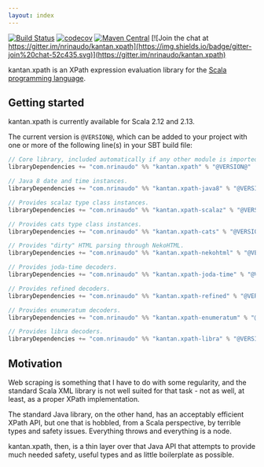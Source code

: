 ```yaml
---
layout: index
---
```


[![Build Status](https://travis-ci.org/nrinaudo/kantan.xpath.svg)](https://travis-ci.org/nrinaudo/kantan.xpath)
[![codecov](https://codecov.io/gh/nrinaudo/kantan.xpath/branch/master/graph/badge.svg)](https://codecov.io/gh/nrinaudo/kantan.xpath)
[![Maven Central](https://maven-badges.herokuapp.com/maven-central/com.nrinaudo/kantan.xpath_2.13/badge.svg)](https://maven-badges.herokuapp.com/maven-central/com.nrinaudo/kantan.xpath_2.13)
[![Join the chat at https://gitter.im/nrinaudo/kantan.xpath](https://img.shields.io/badge/gitter-join%20chat-52c435.svg)](https://gitter.im/nrinaudo/kantan.xpath)

kantan.xpath is an XPath expression evaluation library for the [Scala programming language](http://www.scala-lang.org).

## Getting started

kantan.xpath is currently available for Scala 2.12 and 2.13.

The current version is `@VERSION@`, which can be added to your project with one or more of the following line(s)
in your SBT build file:

```scala
// Core library, included automatically if any other module is imported.
libraryDependencies += "com.nrinaudo" %% "kantan.xpath" % "@VERSION@"

// Java 8 date and time instances.
libraryDependencies += "com.nrinaudo" %% "kantan.xpath-java8" % "@VERSION@"

// Provides scalaz type class instances.
libraryDependencies += "com.nrinaudo" %% "kantan.xpath-scalaz" % "@VERSION@"

// Provides cats type class instances.
libraryDependencies += "com.nrinaudo" %% "kantan.xpath-cats" % "@VERSION@"

// Provides "dirty" HTML parsing through NekoHTML.
libraryDependencies += "com.nrinaudo" %% "kantan.xpath-nekohtml" % "@VERSION@"

// Provides joda-time decoders.
libraryDependencies += "com.nrinaudo" %% "kantan.xpath-joda-time" % "@VERSION@"

// Provides refined decoders.
libraryDependencies += "com.nrinaudo" %% "kantan.xpath-refined" % "@VERSION@"

// Provides enumeratum decoders.
libraryDependencies += "com.nrinaudo" %% "kantan.xpath-enumeratum" % "@VERSION@"

// Provides libra decoders.
libraryDependencies += "com.nrinaudo" %% "kantan.xpath-libra" % "@VERSION@"
```

## Motivation

Web scraping is something that I have to do with some regularity, and the standard Scala XML library is not well suited
for that task - not as well, at least, as a proper XPath implementation.

The standard Java library, on the other hand, has an acceptably efficient XPath API, but one that is hobbled, from a
Scala perspective, by terrible types and safety issues. Everything throws and everything is a node.

kantan.xpath, then, is a thin layer over that Java API that attempts to provide much needed safety, useful types
and as little boilerplate as possible.
